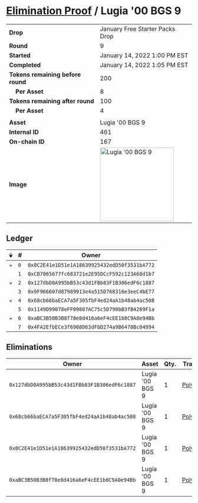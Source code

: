 # [Elimination Proof](./readme.md) / Lugia &#039;00 BGS 9

|||
|---|---|
| **Drop** | January Free Starter Packs Drop |
| **Round** | 9 |
| **Started** | January 14, 2022 1:00 PM EST |
| **Completed** | January 14, 2022 1:05 PM EST |
| **Tokens remaining before round** | 200 |
| **&nbsp;&nbsp;&nbsp;&nbsp;Per Asset** | 8 |
| **Tokens remaining after round** | 100 |
| **&nbsp;&nbsp;&nbsp;&nbsp;Per Asset** | 4 |
| | |
| **Asset** | Lugia &#039;00 BGS 9 |
| **Internal ID** | 461 |
| **On-chain ID** | 167 |
| **Image** | <img src="https://tcdn.blokpax.com/954504e8-1aee-4627-9c8e-a3887bb2c546/e8821df29e1b3b85664cb3cbe9bb86a5f3af8bbb32d0b471f31bee51d86c245d.png" height="200" alt="Lugia &#039;00 BGS 9" /> |

## Ledger

| 💀 | # | Owner |
| --- | --- | --- |
| 💀 | `0` | `0x8C2E41e1D51e1A18639925432edD50f3531bA772` |
|  | `1` | `0xCB7065677fc683721e2E95DCcF592c123A68d1b7` |
| 💀 | `2` | `0x127dbD0A995bB53c43d1FBb83F1B306edF6c1887` |
|  | `3` | `0x9F966607d87989913e4a515D768316e3eeC4bE77` |
| 💀 | `4` | `0x68cb66baECA7a5F305fbF4ed24aA1b48ab4ac508` |
|  | `5` | `0x1149D99078eFF09807AC75c5D790bB3fB4289F1a` |
| 💀 | `6` | `0xaBC3B50B3B8f78e8d416a6eF4cEE1b8C9A0e94Bb` |
|  | `7` | `0x4FA2EfbECe3f6908D63dFbD274a9B6478Bc04994` |


## Eliminations

| Owner | Asset | Qty. | Transaction |
| --- | --- | --- | --- |
| `0x127dbD0A995bB53c43d1FBb83F1B306edF6c1887` | Lugia '00 BGS 9 | 1 | [Polygonscan](https://polygonscan.com/tx/0xda8d52777aa26c6da19e20fa7201ba57cb673871d3ce27a969008449491d2335) |
| `0x68cb66baECA7a5F305fbF4ed24aA1b48ab4ac508` | Lugia '00 BGS 9 | 1 | [Polygonscan](https://polygonscan.com/tx/0x480c1e9efab129115cfb01f5397bb445463eb106dad727ac8e53843ef0f19943) |
| `0x8C2E41e1D51e1A18639925432edD50f3531bA772` | Lugia '00 BGS 9 | 1 | [Polygonscan](https://polygonscan.com/tx/0xa50ca5334b12bc2074a8a14aaee2472353574665666d0673c257a237e475892d) |
| `0xaBC3B50B3B8f78e8d416a6eF4cEE1b8C9A0e94Bb` | Lugia '00 BGS 9 | 1 | [Polygonscan](https://polygonscan.com/tx/0xb5d73070c4c144d85af90ee055ef653a009df44f0a208b828a8f10e58267701b) |
